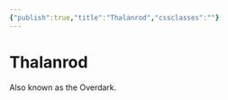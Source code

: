 ```yaml
---
{"publish":true,"title":"Thalanrod","cssclasses":""}
---
```




# Thalanrod

Also known as the Overdark.
